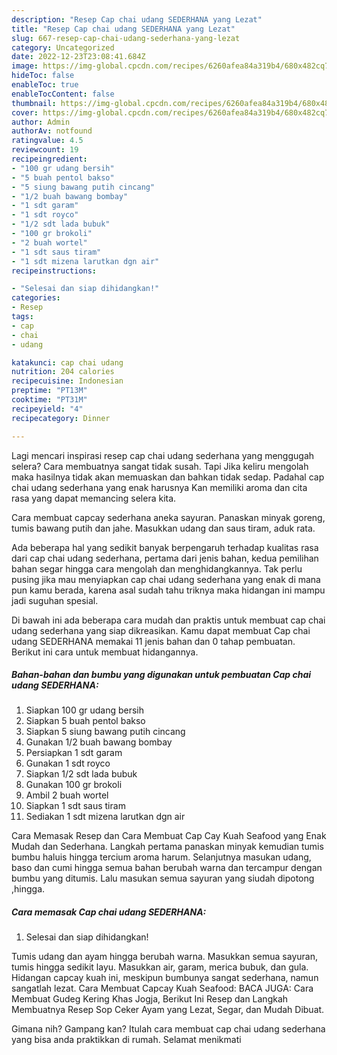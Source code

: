 ```yaml
---
description: "Resep Cap chai udang SEDERHANA yang Lezat"
title: "Resep Cap chai udang SEDERHANA yang Lezat"
slug: 667-resep-cap-chai-udang-sederhana-yang-lezat
category: Uncategorized
date: 2022-12-23T23:08:41.684Z
image: https://img-global.cpcdn.com/recipes/6260afea84a319b4/680x482cq70/cap-chai-udang-sederhana-foto-resep-utama.jpg
hideToc: false
enableToc: true
enableTocContent: false
thumbnail: https://img-global.cpcdn.com/recipes/6260afea84a319b4/680x482cq70/cap-chai-udang-sederhana-foto-resep-utama.jpg
cover: https://img-global.cpcdn.com/recipes/6260afea84a319b4/680x482cq70/cap-chai-udang-sederhana-foto-resep-utama.jpg
author: Admin
authorAv: notfound
ratingvalue: 4.5
reviewcount: 19
recipeingredient:
- "100 gr udang bersih"
- "5 buah pentol bakso"
- "5 siung bawang putih cincang"
- "1/2 buah bawang bombay"
- "1 sdt garam"
- "1 sdt royco"
- "1/2 sdt lada bubuk"
- "100 gr brokoli"
- "2 buah wortel"
- "1 sdt saus tiram"
- "1 sdt mizena larutkan dgn air"
recipeinstructions:

- "Selesai dan siap dihidangkan!"
categories:
- Resep
tags:
- cap
- chai
- udang

katakunci: cap chai udang 
nutrition: 204 calories
recipecuisine: Indonesian
preptime: "PT13M"
cooktime: "PT31M"
recipeyield: "4"
recipecategory: Dinner

---
```



Lagi mencari inspirasi resep cap chai udang sederhana yang menggugah selera? Cara membuatnya sangat tidak susah. Tapi Jika keliru mengolah maka hasilnya tidak akan memuaskan dan bahkan tidak sedap. Padahal cap chai udang sederhana yang enak harusnya Kan memiliki aroma dan cita rasa yang dapat memancing selera kita.


Cara membuat capcay sederhana aneka sayuran. Panaskan minyak goreng, tumis bawang putih dan jahe. Masukkan udang dan saus tiram, aduk rata.

Ada beberapa hal yang sedikit banyak berpengaruh terhadap kualitas rasa dari cap chai udang sederhana, pertama dari jenis bahan, kedua pemilihan bahan segar hingga cara mengolah dan menghidangkannya. Tak perlu pusing jika mau menyiapkan cap chai udang sederhana yang enak di mana pun kamu berada, karena asal sudah tahu triknya maka hidangan ini mampu jadi suguhan spesial.


Di bawah ini ada beberapa cara mudah dan praktis untuk membuat cap chai udang sederhana yang siap dikreasikan. Kamu dapat membuat Cap chai udang SEDERHANA memakai 11 jenis bahan dan 0 tahap pembuatan. Berikut ini cara untuk membuat hidangannya.

<!--inarticleads1-->

##### Bahan-bahan dan bumbu yang digunakan untuk pembuatan Cap chai udang SEDERHANA:

1. Siapkan 100 gr udang bersih
1. Siapkan 5 buah pentol bakso
1. Siapkan 5 siung bawang putih cincang
1. Gunakan 1/2 buah bawang bombay
1. Persiapkan 1 sdt garam
1. Gunakan 1 sdt royco
1. Siapkan 1/2 sdt lada bubuk
1. Gunakan 100 gr brokoli
1. Ambil 2 buah wortel
1. Siapkan 1 sdt saus tiram
1. Sediakan 1 sdt mizena larutkan dgn air


Cara Memasak Resep dan Cara Membuat Cap Cay Kuah Seafood yang Enak Mudah dan Sederhana. Langkah pertama panaskan minyak kemudian tumis bumbu haluis hingga tercium aroma harum. Selanjutnya masukan udang, baso dan cumi hingga semua bahan berubah warna dan tercampur dengan bumbu yang ditumis. Lalu masukan semua sayuran yang siudah dipotong ,hingga. 

<!--inarticleads2-->

##### Cara memasak Cap chai udang SEDERHANA:


1. Selesai dan siap dihidangkan!

Tumis udang dan ayam hingga berubah warna. Masukkan semua sayuran, tumis hingga sedikit layu. Masukkan air, garam, merica bubuk, dan gula. Hidangan capcay kuah ini, meskipun bumbunya sangat sederhana, namun sangatlah lezat. Cara Membuat Capcay Kuah Seafood: BACA JUGA: Cara Membuat Gudeg Kering Khas Jogja, Berikut Ini Resep dan Langkah Membuatnya Resep Sop Ceker Ayam yang Lezat, Segar, dan Mudah Dibuat. 

Gimana nih? Gampang kan? Itulah cara membuat cap chai udang sederhana yang bisa anda praktikkan di rumah. Selamat menikmati
